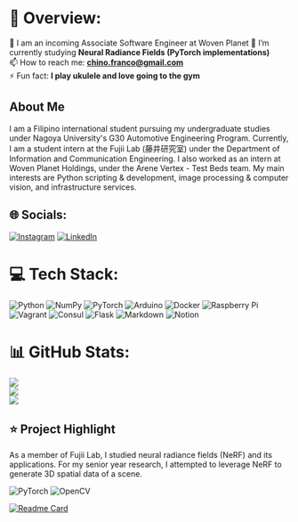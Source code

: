 # 💫 Overview:
💼 I am an incoming Associate Software Engineer at Woven Planet
🌱 I’m currently studying **Neural Radiance Fields (PyTorch implementations)**  
📫 How to reach me: **chino.franco@gmail.com**  
⚡ Fun fact: **I play ukulele and love going to the gym**  

## About Me
<p>
I am a Filipino international student pursuing my undergraduate studies under Nagoya University's G30 Automotive Engineering Program. Currently, I am a student intern at the Fujii Lab (藤井研究室) under the Department of Information and Communication Engineering. I also worked as an intern at Woven Planet Holdings, under the Arene Vertex - Test Beds team. My main interests are Python scripting & development, image processing & computer vision, and infrastructure services. 
</p>

## 🌐 Socials:
[![Instagram](https://img.shields.io/badge/Instagram-red?style=for-the-badge&logo=instagram&logoColor=white)](https://instagram.com/frappuchino17) [![LinkedIn](https://img.shields.io/badge/LinkedIn-blue?style=for-the-badge&logo=linkedin&logoColor=white)](https://linkedin.com/in/jgfranco17) 

# 💻 Tech Stack:
![Python](https://img.shields.io/badge/Python-blue?style=for-the-badge&logo=python&logoColor=white) ![NumPy](https://img.shields.io/badge/NumPy-669900?style=for-the-badge&logo=numpy&logoColor=white) ![PyTorch](https://img.shields.io/badge/PyTorch-orange?style=for-the-badge&logo=pytorch&logoColor=white) ![Arduino](https://img.shields.io/badge/Arduino-10989d?style=for-the-badge&logo=arduino&logoColor=white) ![Docker](https://img.shields.io/badge/Docker-11AADA?style=for-the-badge&logo=docker&logoColor=white) ![Raspberry Pi](https://img.shields.io/badge/Raspberry-B51C47?style=for-the-badge&logo=raspberrypi&logoColor=white) ![Vagrant](https://img.shields.io/badge/Vagrant-2369F5?style=for-the-badge&logo=vagrant&logoColor=white) ![Consul](https://img.shields.io/badge/Consul-D2075D?style=for-the-badge&logo=consul&logoColor=white) ![Flask](https://img.shields.io/badge/Flask-1D1D1D?style=for-the-badge&logo=flask&logoColor=white) ![Markdown](https://img.shields.io/badge/Markdown-black?style=for-the-badge&logo=markdown&logoColor=white) ![Notion](https://img.shields.io/badge/Notion-white?style=for-the-badge&logo=notion&logoColor=black)

# 📊 GitHub Stats:
![](https://github-readme-stats.vercel.app/api?username=jgfranco17&theme=dark&hide_border=false&include_all_commits=true&count_private=true)<br/>
![](https://github-readme-streak-stats.herokuapp.com/?user=jgfranco17&theme=dark&hide_border=false)<br/>
![](https://github-readme-stats.vercel.app/api/top-langs/?username=jgfranco17&theme=dark&hide_border=false&include_all_commits=true&count_private=true&layout=compact)

## ⭐ Project Highlight  
As a member of Fujii Lab, I studied neural radiance fields (NeRF) and its applications. For my senior year research, I attempted to leverage NeRF to generate 3D spatial data of a scene.

 ![PyTorch](https://img.shields.io/badge/PyTorch-black?style=flat-square&logo=pytorch) ![OpenCV](https://img.shields.io/badge/OpenCV-black?style=flat-square&logo=opencv)

[![Readme Card](https://github-readme-stats.vercel.app/api/pin/?username=jgfranco17&repo=holo-nerf&theme=dark)](https://github.com/jgfranco17/holo-nerf)
